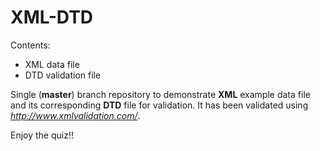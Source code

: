 # XML-DTD
Contents:
* XML data file 
* DTD validation file

Single (**master**) branch repository to demonstrate **XML** example data file and its corresponding **DTD** file for validation.
It has been validated using _http://www.xmlvalidation.com/_.

Enjoy the quiz!!
